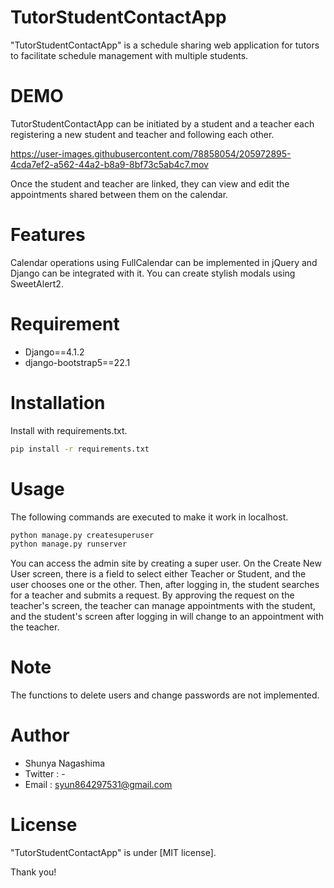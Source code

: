 # TutorStudentContactApp

"TutorStudentContactApp" is a schedule sharing web application for tutors to facilitate schedule management with multiple students.

# DEMO

TutorStudentContactApp can be initiated by a student and a teacher each registering a new student and teacher and following each other.


https://user-images.githubusercontent.com/78858054/205972895-4cda7ef2-a562-44a2-b8a9-8bf73c5ab4c7.mov


Once the student and teacher are linked, they can view and edit the appointments shared between them on the calendar.

# Features

Calendar operations using FullCalendar can be implemented in jQuery and Django can be integrated with it.
You can create stylish modals using SweetAlert2.

# Requirement

* Django==4.1.2
* django-bootstrap5==22.1

# Installation

Install with requirements.txt.

```bash
pip install -r requirements.txt
```

# Usage

The following commands are executed to make it work in localhost.

```bash
python manage.py createsuperuser
python manage.py runserver
```

You can access the admin site by creating a super user. On the Create New User screen, there is a field to select either Teacher or Student, and the user chooses one or the other. Then, after logging in, the student searches for a teacher and submits a request. By approving the request on the teacher's screen, the teacher can manage appointments with the student, and the student's screen after logging in will change to an appointment with the teacher.

# Note

The functions to delete users and change passwords are not implemented.

# Author

* Shunya Nagashima
* Twitter : -
* Email : syun864297531@gmail.com

# License

"TutorStudentContactApp" is under [MIT license].

Thank you!
